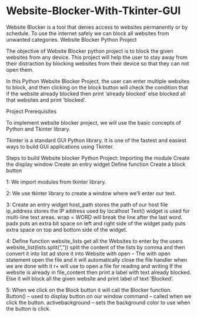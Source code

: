 # Website-Blocker-With-Tkinter-GUI
Website Blocker is a tool that denies access to websites permanently or by schedule. To use the internet safely we can block all websites from unwanted categories.
Website Blocker Python Project

The objective of Website Blocker python project is to block the given websites from any device. This project will help the user to stay away from their distraction by blocking websites from their device so that they can not open them.

In this Python Website Blocker Project, the user can enter multiple websites to block, and then clicking on the block button will check the condition that if the website already blocked then print ‘already blocked’ else blocked all that websites and print ‘blocked’.

Project Prerequisites

To implement website blocker project, we will use the basic concepts of Python and Tkinter library.

Tkinter is a standard GUI Python library. It is one of the fastest and easiest ways to build GUI applications using Tkinter.

Steps to build Website blocker Python Project:
Importing the module
Create the display window
Create an entry widget
Define function
Create a block button

1:
     We import modules from tkinter library.

2:
     We use tkinter library to create a window where we’ll enter our text.

3:
     Create an entry widget
          host_path stores the path of our host file
          ip_address stores the IP address used by localhost
          Text() widget is used for multi-line text areas.
          wrap = WORD will break the line after the last word.
          padx puts an extra bit space on left and right side of the widget
          pady puts extra space on top and bottom side of the widget.

4:
     Define function
          website_lists get all the Websites to enter by the users
          website_list(lists.split(“,”)) split the content of the lists by comma and then convert it into list ad store it into Website
          with open – The with open statement open the file and it will automatically close the file handler when we are done with it
          r+ will use to open a file for reading and writing
          If the website is already in file_content then print a label with text already blocked.
          Else it will block all the given website and print label of text ‘Blocked’.

5:
     When we click on the Block button it will call the Blocker function.
          Button() – used to display button on our window
          command – called when we click the button.
          activebackground – sets the background color to use when the button is click.
